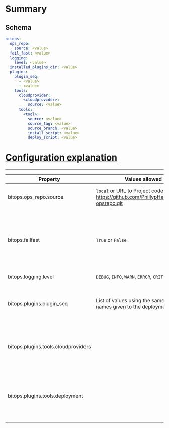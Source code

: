 # Summary
## Schema
```yaml
bitops:
  ops_repo:
    source: <value>
  fail_fast: <value>
  logging:
    level: <value>
  installed_plugins_dir: <value>
  plugins:
    plugin_seq:
      - <value>
      - <value>
    tools:
      cloudprovider:
        <cloudprovider>:
          source: <value>
      tools:
        <tool>:
          source: <value>
          source_tag: <value>
          source_branch: <value>
          install_script: <value>
          deploy_script: <value>
```

# <ins>Configuration explanation</ins>
---


| Property                            | Values allowed                                               | Description                                                  | Default | Required |
| ----------------------------------- | ------------------------------------------------------------ | ------------------------------------------------------------ | ------- | -------- |
| bitops.ops_repo.source              | `local` or URL to Project code example: https://github.com/PhillypHenning/test-opsrepo.git | Location of the Operations Repository                        |         |          |
| bitops.failfast                     | `True` or `False`                                            | Sets an internal flag which if true will exit the application if an exception occurs. |         |          |
| bitops.logging.level                | `DEBUG`, `INFO`, `WARN`, `ERROR`,  `CRITICAL`                | The logging level                                            |         |          |
| bitops.plugins.plugin_seq           | List of values using the same alias names given to the deployment tools. | The sequence of execution for the plugins                    |         |          |
| bitops.plugins.tools.cloudproviders |                                                              | Describes the cloud provider that will be installed and used to deploy |         |          |
| bitops.plugins.tools.deployment     |                                                              | Describes the deployment tools that will be installed and used to deploy |         |          |

